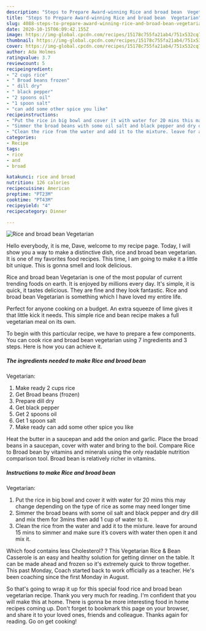 ```yaml
---
description: "Steps to Prepare Award-winning Rice and broad bean  Vegetarian"
title: "Steps to Prepare Award-winning Rice and broad bean  Vegetarian"
slug: 4088-steps-to-prepare-award-winning-rice-and-broad-bean-vegetarian
date: 2020-10-15T06:09:42.155Z
image: https://img-global.cpcdn.com/recipes/15178c755fa21ab4/751x532cq70/rice-and-broad-bean-vegetarian-recipe-main-photo.jpg
thumbnail: https://img-global.cpcdn.com/recipes/15178c755fa21ab4/751x532cq70/rice-and-broad-bean-vegetarian-recipe-main-photo.jpg
cover: https://img-global.cpcdn.com/recipes/15178c755fa21ab4/751x532cq70/rice-and-broad-bean-vegetarian-recipe-main-photo.jpg
author: Ada Holmes
ratingvalue: 3.7
reviewcount: 5
recipeingredient:
- "2 cups rice"
- " Broad beans frozen"
- " dill dry"
- " black pepper"
- "2 spoons oil"
- "1 spoon salt"
- "can add some other spice you like"
recipeinstructions:
- "Put the rice in big bowl and cover it with water for 20 mins this may change depending on the type of rice as some may need longer time"
- "Simmer the broad beans with some oil salt and black pepper and dry dill and mix them for 3mins then add 1 cup of water to it."
- "Clean the rice from the water and add it to the mixture. leave for around 15 mins to simmer and make sure it’s covers with water then open it and mix it."
categories:
- Recipe
tags:
- rice
- and
- broad

katakunci: rice and broad 
nutrition: 126 calories
recipecuisine: American
preptime: "PT23M"
cooktime: "PT43M"
recipeyield: "4"
recipecategory: Dinner

---
```



![Rice and broad bean 
Vegetarian](https://img-global.cpcdn.com/recipes/15178c755fa21ab4/751x532cq70/rice-and-broad-bean-vegetarian-recipe-main-photo.jpg)

Hello everybody, it is me, Dave, welcome to my recipe page. Today, I will show you a way to make a distinctive dish, rice and broad bean 
vegetarian. It is one of my favorites food recipes. This time, I am going to make it a little bit unique. This is gonna smell and look delicious.

Rice and broad bean 
Vegetarian is one of the most popular of current trending foods on earth. It is enjoyed by millions every day. It's simple, it is quick, it tastes delicious. They are fine and they look fantastic. Rice and broad bean 
Vegetarian is something which I have loved my entire life.

Perfect for anyone cooking on a budget. An extra squeeze of lime gives it that little kick it needs. This simple rice and bean recipe makes a full vegetarian meal on its own.


To begin with this particular recipe, we have to prepare a few components. You can cook rice and broad bean 
vegetarian using 7 ingredients and 3 steps. Here is how you can achieve it.

<!--inarticleads1-->

##### The ingredients needed to make Rice and broad bean 
Vegetarian:

1. Make ready 2 cups rice
1. Get  Broad beans (frozen)
1. Prepare  dill dry
1. Get  black pepper
1. Get 2 spoons oil
1. Get 1 spoon salt
1. Make ready can add some other spice you like


Heat the butter in a saucepan and add the onion and garlic. Place the broad beans in a saucepan, cover with water and bring to the boil. Compare Rice to Broad bean by vitamins and minerals using the only readable nutrition comparison tool. Broad bean is relatively richer in vitamins. 

<!--inarticleads2-->

##### Instructions to make Rice and broad bean 
Vegetarian:

1. Put the rice in big bowl and cover it with water for 20 mins this may change depending on the type of rice as some may need longer time
1. Simmer the broad beans with some oil salt and black pepper and dry dill and mix them for 3mins then add 1 cup of water to it.
1. Clean the rice from the water and add it to the mixture. leave for around 15 mins to simmer and make sure it’s covers with water then open it and mix it.


Which food contains less Cholesterol? ? This Vegetarian Rice &amp; Bean Casserole is an easy and healthy solution for getting dinner on the table. It can be made ahead and frozen so it&#39;s extremely quick to throw together. This past Monday, Coach started back to work officially as a teacher. He&#39;s been coaching since the first Monday in August. 

So that's going to wrap it up for this special food rice and broad bean 
vegetarian recipe. Thank you very much for reading. I'm confident that you will make this at home. There is gonna be more interesting food in home recipes coming up. Don't forget to bookmark this page on your browser, and share it to your loved ones, friends and colleague. Thanks again for reading. Go on get cooking!
